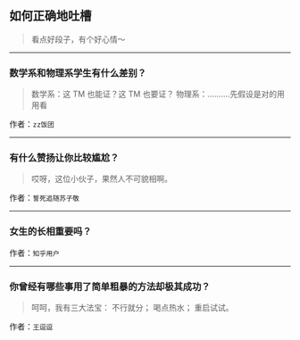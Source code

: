 ## 如何正确地吐槽

> 看点好段子，有个好心情～


 
---

### 数学系和物理系学生有什么差别？

> 数学系：这 TM 也能证？这 TM 也要证？
> 物理系：..........先假设是对的用用看


作者：`zz饭团`

---

### 有什么赞扬让你比较尴尬？

> 哎呀，这位小伙子，果然人不可貌相啊。


作者：`誓死追随苏子敬`

---

### 女生的长相重要吗？

> 


作者：`知乎用户`

---

### 你曾经有哪些事用了简单粗暴的方法却极其成功？

> 呵呵，我有三大法宝：
> 不行就分；
> 喝点热水；
> 重启试试。


作者：`王逗逗`